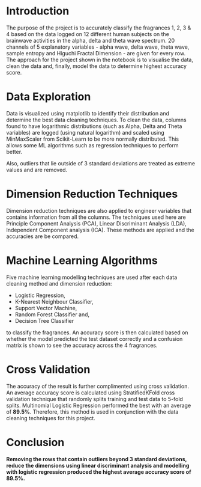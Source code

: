 # Introduction

The purpose of the project is to accurately classify the fragrances 1, 2, 3 & 4 based on the data logged on 12 different human subjects on the brainwave activities in the alpha, delta and theta wave spectrum. 20 channels of 5 explanatory variables - alpha wave, delta wave, theta wave, sample entropy and Higuchi Fractal Dimension - are given for every row. The approach for the project shown in the notebook is to visualise the data, clean the data and, finally, model the data to determine highest accuracy score.

# Data Exploration

Data is visualized using matplotlib to identify their distribution and determine the best data cleaning techniques. To clean the data, columns found to have logarithmic distributions (such as Alpha, Delta and Theta variables) are logged (using natural logarithm) and scaled using MinMaxScaler from Scikit-Learn to be more normally distributed. This allows some ML algorithms such as regression techniques to perform better.

Also, outliers that lie outside of 3 standard deviations are treated as extreme values and are removed.

# Dimension Reduction Techniques

Dimension reduction techniques are also applied to engineer variables that contains information from all the columns. The techniques used here are Principle Component Analysis (PCA), Linear Discriminant Analysis (LDA), Independent Component analysis (ICA). These methods are applied and the accuracies are be compared.

# Machine Learning Algorithms

Five machine learning modelling techniques are used after each data cleaning method and dimension reduction:

-   Logistic Regression,
-   K-Nearest Neighbour Classifier,
-   Support Vector Machine,
-   Random Forest Classifier and,
-   Decision Tree Classifier

to classify the fragrances. An accuracy score is then calculated based on whether the model predicted the test dataset correctly and a confusion matrix is shown to see the accuracy across the 4 fragrances.

# Cross Validation

The accuracy of the result is further complimented using cross validation. An average accuracy score is calculated using StratifiedKFold cross validation technique that randomly splits training and test data to 5-fold splits. Multinomial Logistic Regression performed the best with an average of **89.5%**. Therefore, this method is used in conjunction with the data cleaning techniques for this project.

# Conclusion

**Removing the rows that contain outliers beyond 3 standard deviations, reduce the dimensions using linear discriminant analysis and modelling with logistic regression produced the highest average accuracy score of 89.5%.**
